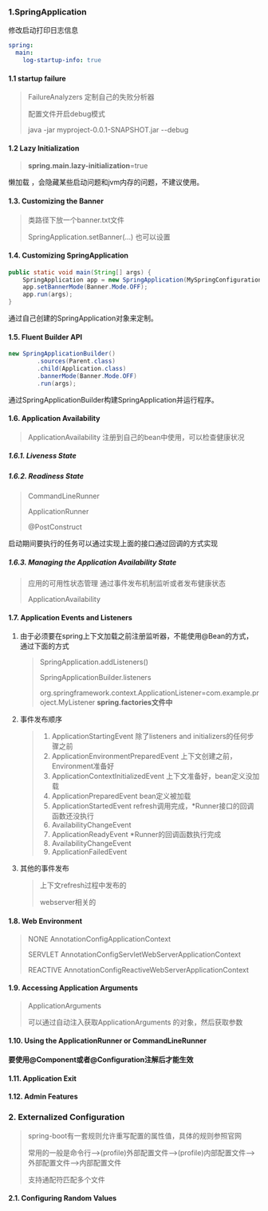 ### 1.SpringApplication

修改启动打印日志信息

```yaml
spring:
  main:
    log-startup-info: true
```

#### 1.1 startup failure

> FailureAnalyzers   定制自己的失败分析器
>
> 配置文件开启debug模式
>
> java -jar myproject-0.0.1-SNAPSHOT.jar --debug

#### 1.2 Lazy Initialization

>**spring.main.lazy-initialization**=true

懒加载 ，会隐藏某些启动问题和jvm内存的问题，不建议使用。

#### 1.3. Customizing the Banner

>类路径下放一个banner.txt文件
>
>SpringApplication.setBanner(…) 也可以设置

#### 1.4. Customizing SpringApplication

```java
public static void main(String[] args) {
    SpringApplication app = new SpringApplication(MySpringConfiguration.class);
    app.setBannerMode(Banner.Mode.OFF);
    app.run(args);
}
```

通过自己创建的SpringApplication对象来定制。

#### 1.5. Fluent Builder API

```java
new SpringApplicationBuilder()
        .sources(Parent.class)
        .child(Application.class)
        .bannerMode(Banner.Mode.OFF)
        .run(args);
```

通过SpringApplicationBuilder构建SpringApplication并运行程序。

#### 1.6. Application Availability

> ApplicationAvailability 注册到自己的bean中使用，可以检查健康状况

##### 1.6.1. Liveness State

##### 1.6.2. Readiness State

> CommandLineRunner
>
> ApplicationRunner
>
> @PostConstruct

启动期间要执行的任务可以通过实现上面的接口通过回调的方式实现

##### 1.6.3. Managing the Application Availability State

> 应用的可用性状态管理  通过事件发布机制监听或者发布健康状态
>
> ApplicationAvailability

#### 1.7. Application Events and Listeners

1. 由于必须要在spring上下文加载之前注册监听器，不能使用@Bean的方式，通过下面的方式

   > SpringApplication.addListeners()
   >
   > SpringApplicationBuilder.listeners
   >
   > org.springframework.context.ApplicationListener=com.example.project.MyListener  **spring.factories文件中**

2. 事件发布顺序

   > 1. ApplicationStartingEvent   除了listeners and initializers的任何步骤之前
   > 2. ApplicationEnvironmentPreparedEvent  上下文创建之前，Environment准备好
   > 3. ApplicationContextInitializedEvent  上下文准备好，bean定义没加载
   > 4. ApplicationPreparedEvent     bean定义被加载
   > 5. ApplicationStartedEvent      refresh调用完成，*Runner接口的回调函数还没执行
   > 6. AvailabilityChangeEvent
   > 7. ApplicationReadyEvent   *Runner的回调函数执行完成
   > 8. AvailabilityChangeEvent
   > 9. ApplicationFailedEvent

3. 其他的事件发布

   > 上下文refresh过程中发布的
   >
   > webserver相关的

#### 1.8. Web Environment

> NONE				AnnotationConfigApplicationContext
>
> SERVLET			AnnotationConfigServletWebServerApplicationContext
>
> REACTIVE			AnnotationConfigReactiveWebServerApplicationContext

#### 1.9. Accessing Application Arguments

> ApplicationArguments  
>
> 可以通过自动注入获取ApplicationArguments  的对象，然后获取参数

#### 1.10. Using the ApplicationRunner or CommandLineRunner

**要使用@Component或者@Configuration注解后才能生效**

#### 1.11. Application Exit



#### 1.12. Admin Features

### 2. Externalized Configuration

> spring-boot有一套规则允许重写配置的属性值，具体的规则参照官网
>
> 常用的一般是命令行-->(profile)外部配置文件-->(profile)内部配置文件-->外部配置文件-->内部配置文件
>
> 支持通配符匹配多个文件

####  2.1. Configuring Random Values